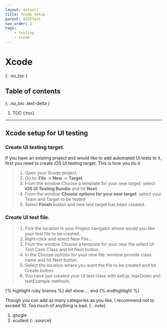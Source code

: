 ```yaml
---
layout: default
title: Xcode setup
parent: XCUITest
nav_order: 2
tags: 
    - testing
    - xcode
---
```


# Xcode
{: .no_toc }

## Table of contents
{: .no_toc .text-delta }

1. TOC
{:toc}

---

## Xcode setup for UI testing

### Create UI testing target.
If you have an existing project and would like to add automated UI tests to it, first you need to create iOS UI testing target. This is how you do it.

> 1. Open your Xcode project.
> 2. Go to: **File** -> **New** -> **Target**
> 3. From the window Choose a template for your new target: select **iOS UI Testing Bundle** and hit **Next**:
> 4. From the window **Choose options for your new target**: select your Team and Target to be tested
> 5. Select **Finish** button and new test target has been created.


### Create UI test file.

> 1. Pick the location in your Project navigator where would you like your test file to be created.
> 2. Right-click and select New File...
> 3. From the window Choose a template for your new file select UI Test Case Class and hit Next button.
> 4. In the Choose options for your new file: window provide class name and hit Next button.
> 5. Select the location where you want the file to be created and hit Create button.
> 6. You have just created your UI test class with setUp, tearDown and testExample methods.

{% highlight ruby linenos %}
def show
  ...
end
{% endhighlight %}

Though you can add as many categories as you like, I recommend not to exceed 10. Too much of anything is bad.
{: .note}


1. google
2. xcuitest
{: .source}